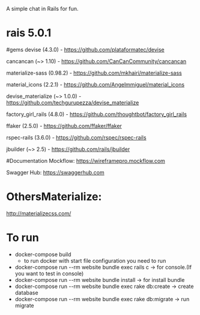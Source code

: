 A simple chat in Rails for fun.
# rais 5.0.1

#gems
devise (4.3.0) - https://github.com/plataformatec/devise

cancancan (~> 1.10) - https://github.com/CanCanCommunity/cancancan

materialize-sass (0.98.2) - https://github.com/mkhairi/materialize-sass

material_icons (2.2.1) - https://github.com/Angelmmiguel/material_icons

devise_materialize (~> 1.0.0) - https://github.com/techgurupezza/devise_materialize

factory_girl_rails (4.8.0) - https://github.com/thoughtbot/factory_girl_rails

ffaker (2.5.0) - https://github.com/ffaker/ffaker

rspec-rails (3.6.0) - https://github.com/rspec/rspec-rails

jbuilder (~> 2.5) - https://github.com/rails/jbuilder

#Documentation
Mockflow: https://wireframepro.mockflow.com

Swagger Hub: https://swaggerhub.com

# OthersMaterialize:
http://materializecss.com/

# To run
* docker-compose build
    * to run docker with start file configuration you need to run
 * docker-compose run --rm website bundle exec rails c -> for console.(If you want to test in console)
* docker-compose run --rm website bundle install -> for install bundle
* docker-compose run --rm website bundle exec rake db:create -> create database
* docker-compose run --rm website bundle exec rake db:migrate -> run migrate
